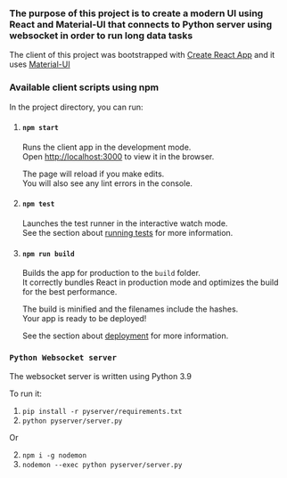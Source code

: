 ### The purpose of this project is to create a modern UI using React and Material-UI that connects to Python server using websocket in order to run long data tasks


The client of this project was bootstrapped with [Create React App](https://github.com/facebook/create-react-app) and it uses [Material-UI](https://material-ui.com/)

### Available client scripts using npm

In the project directory, you can run:

1. #### `npm start`

    Runs the client app in the development mode.<br />
    Open [http://localhost:3000](http://localhost:3000) to view it in the browser.

    The page will reload if you make edits.<br />
    You will also see any lint errors in the console.

2. #### `npm test`

    Launches the test runner in the interactive watch mode.<br />
    See the section about [running tests](https://facebook.github.io/create-react-app/docs/running-tests) for more information.

3. #### `npm run build`

    Builds the app for production to the `build` folder.<br />
    It correctly bundles React in production mode and optimizes the build for the best performance.

    The build is minified and the filenames include the hashes.<br />
    Your app is ready to be deployed!

    See the section about [deployment](https://facebook.github.io/create-react-app/docs/deployment) for more information.

### `Python Websocket server`
The websocket server is written using Python 3.9

To run it:
1. `pip install -r pyserver/requirements.txt`
2. `python pyserver/server.py`

Or

2. `npm i -g nodemon`
3. `nodemon --exec python pyserver/server.py`
